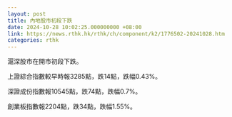 ```yaml
---
layout: post
title: 內地股市初段下跌
date: 2024-10-28 10:02:25.000000000 +08:00
link: https://news.rthk.hk/rthk/ch/component/k2/1776502-20241028.htm
categories: rthk
---
```


滬深股市在開市初段下跌。

上證綜合指數較早時報3285點，跌14點，跌幅0.43%。

深證成份指數報10545點，跌74點，跌幅0.7%。

創業板指數報2204點，跌34點，跌幅1.55%。

